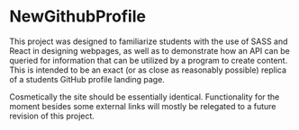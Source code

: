 # NewGithubProfile
This project was designed to familiarize students with the use of SASS and React in designing webpages, as well as to demonstrate how an API can be queried for information that can be utilized by a program to create content. This is intended to be an exact (or as close as reasonably possible) replica of a students GitHub profile landing page. 

Cosmetically the site should be essentially identical. Functionality for the moment besides some external links will mostly be relegated to a future revision of this project. 
